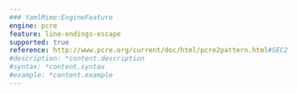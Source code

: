 ```yaml
---
### YamlMime:EngineFeature
engine: pcre
feature: line-endings-escape
supported: true
reference: http://www.pcre.org/current/doc/html/pcre2pattern.html#SEC2
#description: *content.description
#syntax: *content.syntax
#example: *content.example
---
```

